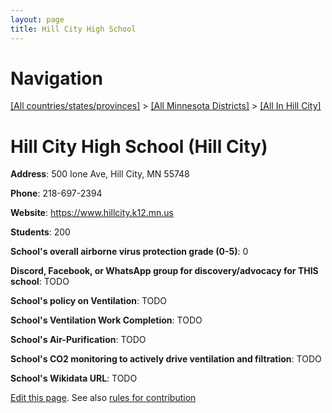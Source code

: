 ```yaml
---
layout: page
title: Hill City High School
---
```

# Navigation

[[All countries/states/provinces]](../../..) > [[All Minnesota Districts]](../..) > [[All In Hill City]](..)

# Hill City High School (Hill City)

**Address**: 500 Ione Ave, Hill City, MN 55748

**Phone**: 218-697-2394

**Website**: <https://www.hillcity.k12.mn.us>

**Students**: 200

**School's overall airborne virus protection grade (0-5)**: 0

**Discord, Facebook, or WhatsApp group for discovery/advocacy for THIS school**: TODO

**School's policy on Ventilation**: TODO

**School's Ventilation Work Completion**: TODO

**School's Air-Purification**: TODO

**School's CO2 monitoring to actively drive ventilation and filtration**: TODO

**School's Wikidata URL**: TODO


[Edit this page](https://github.com/ventilate-schools/MN/edit/main/./Hill_City/Hill_City_High_School.md). See also [rules for contribution](../../../contribution-rules/)